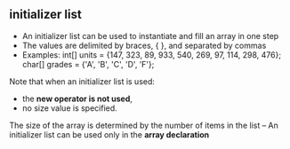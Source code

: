 ## initializer list
- An initializer list can be used to instantiate and fill an array in one step
- The values are delimited by braces, { }, and separated by commas
 - Examples:
    int[] units = {147, 323, 89, 933, 540, 269, 97, 114, 298, 476};
    char[] grades = {'A', 'B', 'C', 'D', ’F'};
    
Note that when an initializer list is used:  
- the **new operator is not used**, 
- no size value is specified.

The size of the array is determined by the number of items in the list
– An initializer list can be used only in the **array declaration**
